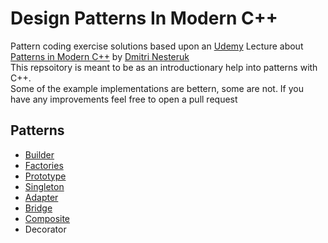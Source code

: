 # Design Patterns In Modern C++
Pattern coding exercise solutions based upon an [Udemy](https://www.udemy.com) Lecture about [Patterns in Modern C++](https://www.udemy.com/patterns-cplusplus/) by [Dmitri Nesteruk](https://www.udemy.com/user/dmitrinesteruk/)\
This repsoitory is meant to be as an introductionary help into patterns with C++.\
Some of the example implementations are bettern, some are not. If you have any improvements feel free to open a pull request

## Patterns
- [Builder](https://github.com/Ben1980/DesignPatternsInModernCPP/blob/master/builder.h)
- [Factories](https://github.com/Ben1980/DesignPatternsInModernCPP/blob/master/factory.h)
- [Prototype](https://github.com/Ben1980/DesignPatternsInModernCPP/blob/master/prototype.h)
- [Singleton](https://github.com/Ben1980/DesignPatternsInModernCPP/blob/master/singleton.h)
- [Adapter](https://github.com/Ben1980/DesignPatternsInModernCPP/blob/master/adapter.h)
- [Bridge](https://github.com/Ben1980/DesignPatternsInModernCPP/blob/master/bridge.h)
- [Composite](https://github.com/Ben1980/DesignPatternsInModernCPP/blob/master/composition.h)
- Decorator
